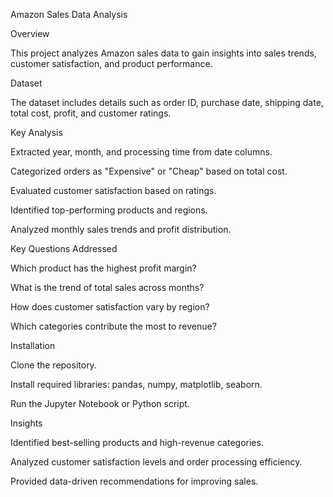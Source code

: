Amazon Sales Data Analysis

Overview

This project analyzes Amazon sales data to gain insights into sales trends, customer satisfaction, and product performance.

Dataset

The dataset includes details such as order ID, purchase date, shipping date, total cost, profit, and customer ratings.

Key Analysis

Extracted year, month, and processing time from date columns.

Categorized orders as "Expensive" or "Cheap" based on total cost.

Evaluated customer satisfaction based on ratings.

Identified top-performing products and regions.

Analyzed monthly sales trends and profit distribution.

Key Questions Addressed

Which product has the highest profit margin?

What is the trend of total sales across months?

How does customer satisfaction vary by region?

Which categories contribute the most to revenue?

Installation

Clone the repository.

Install required libraries: pandas, numpy, matplotlib, seaborn.

Run the Jupyter Notebook or Python script.

Insights

Identified best-selling products and high-revenue categories.

Analyzed customer satisfaction levels and order processing efficiency.

Provided data-driven recommendations for improving sales.
